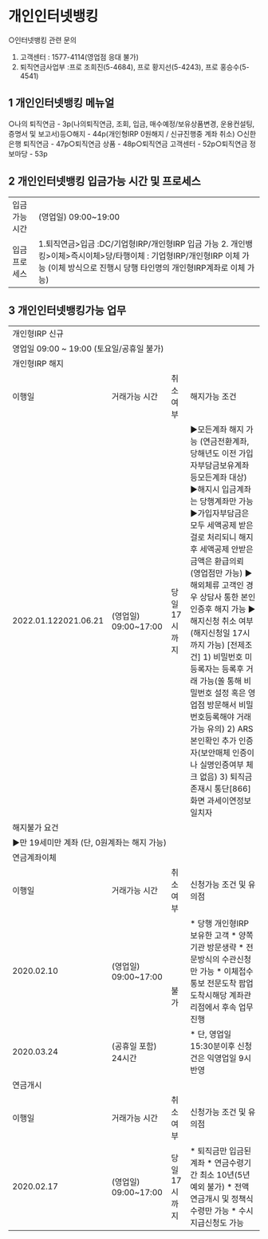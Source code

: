 # 개인인터넷뱅킹
○인터넷뱅킹 관련 문의
1. 고객센터 : 1577-4114(영업점 응대 불가)
2. 퇴직연금사업부 :프로 조희진(5-4684), 프로 황지선(5-4243), 프로 홍승수(5-4541)
## 1 개인인터넷뱅킹 메뉴얼
○나의 퇴직연금 - 3p(나의퇴직연금, 조회, 입금, 매수예정/보유상품변경, 운용컨설팅, 증명서 및 보고서)등○해지 - 44p(개인형IRP 0원해지 / 신규진행중 계좌 취소)
○신한은행 퇴직연금 - 47p○퇴직연금 상품 - 48p○퇴직연금 고객센터 - 52p○퇴직연금 정보마당 - 53p
## 2 개인인터넷뱅킹 입금가능 시간 및 프로세스

<table><tbody><tr>
<td>입금가능 시간</td>
<td>(영업일) 09:00~19:00</td></tr><tr>
<td>
입금 프로세스</td>
<td>1.퇴직연금>입금 :DC/기업형IRP/개인형IRP 입금 가능
2. 개인뱅킹>이체>즉시이체>당/타행이체 : 기업형IRP/개인형IRP 이체 가능
(이체 방식으로 진행시 당행 타인명의 개인형IRP계좌로 이체 가능)</td></tr></tbody>
</table>


## 3 개인인터넷뱅킹가능 업무

<table><tbody><tr>
<td colspan="4">
개인형IRP 신규</td></tr><tr>
<td colspan="4">
영업일 09:00 ~ 19:00 (토요일/공휴일 불가)</td></tr><tr>
<td colspan="4">
개인형IRP 해지</td></tr><tr>
<td>이행일</td>
<td>거래가능 시간</td>
<td>취소여부</td>
<td>해지가능 조건</td></tr><tr>
<td>2022.01.122021.06.21</td>
<td>(영업일)
09:00~17:00</td>
<td>
당일 17시까지</td>
<td>▶모든계좌 해지 가능
(연금전환계좌, 당해년도 이전 가입자부담금보유계좌 등모든계좌 대상)
▶해지시 입금계좌는 당행계좌만 가능
▶가입자부담금은 모두 세액공제 받은걸로 처리되니 해지후
세액공제 안받은 금액은 환급의뢰 (영업점만 가능)
▶해외체류 고객인 경우 상담사 통한 본인인증후 해지 가능
▶해지신청 취소 여부(해지신청일 17시까지 가능)
[전제조건]
1) 비밀번호 미등록자는 등록후 거래 가능(쏠 통해 비밀번호 설정 혹은 영업점 방문해서 비밀번호등록해야 거래 가능 유의)
2) ARS 본인확인 추가 인증자(보안매체 인증이나 실명인증여부 체크 없음)
3) 퇴직금 존재시 통단[866]화면 과세이연정보 일치자</td></tr><tr>
<td colspan="4">
해지불가 요건</td></tr><tr>
<td colspan="4">
▶만 19세미만 계좌 (단, 0원계좌는 해지 가능)</td></tr><tr>
<td colspan="4">
연금계좌이체</td></tr><tr>
<td>
이행일</td>
<td>
거래가능 시간</td>
<td>
취소여부</td>
<td>
신청가능 조건 및 유의점</td></tr><tr>
<td>
2020.02.10</td>
<td>(영업일)
09:00~17:00</td>
<td rowspan="2">
불가</td>
<td>* 당행 개인형IRP 보유한 고객
* 양쪽기관 방문생략
* 전문방식의 수관신청만 가능
* 이체접수통보 전문도착 팝업 도착시해당 계좌관리점에서 후속 업무 진행</td></tr><tr>
<td>
2020.03.24</td>
<td>(공휴일 포함)
24시간</td>
<td>
* 단, 영업일 15:30분이후 신청건은 익영업일 9시 반영</td></tr><tr>
<td colspan="4">
연금개시</td></tr><tr>
<td>
이행일</td>
<td>
거래가능 시간</td>
<td>
취소여부</td>
<td>
신청가능 조건 및 유의점</td></tr><tr>
<td>
2020.02.17</td>
<td>(영업일)
09:00~17:00</td>
<td>
당일 17시까지</td>
<td>* 퇴직금만 입금된 계좌
* 연금수령기간 최소 10년(5년예외 불가)
* 전액 연금개시 및 정책식 수령만 가능
* 수시지급신청도 가능</td></tr></tbody>
</table>


